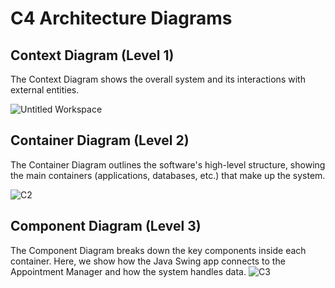 # C4 Architecture Diagrams
## Context Diagram (Level 1)
The Context Diagram shows the overall system and its interactions with external entities.


![Untitled Workspace](https://github.com/user-attachments/assets/3a726816-b11e-4224-a799-07f43937149a)

## Container Diagram (Level 2)
The Container Diagram outlines the software's high-level structure, showing the main containers (applications, databases, etc.) that make up the system.

![C2](https://github.com/user-attachments/assets/25629140-9228-4906-ae6f-93d3aeab9885)

## Component Diagram (Level 3)
The Component Diagram breaks down the key components inside each container. Here, we show how the Java Swing app connects to the Appointment Manager and how the system handles data.
![C3](https://github.com/user-attachments/assets/52ffdb4b-d815-4f0f-977e-39cf22c403e6)
